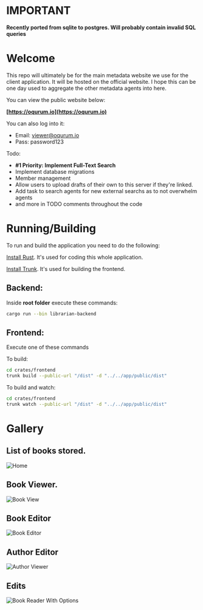 # IMPORTANT
**Recently ported from sqlite to postgres. Will probably contain invalid SQL queries**


# Welcome
This repo will ultimately be for the main metadata website we use for the client application. It will be hosted on the official website. I hope this can be one day used to aggregate the other metadata agents into here.


You can view the public website below:

**[https://oqurum.io](https://oqurum.io)**

You can also log into it:
 - Email: viewer@oqurum.io
 - Pass: password123


Todo:
 - **#1 Priority: Implement Full-Text Search**
 - Implement database migrations
 - Member management
 - Allow users to upload drafts of their own to this server if they're linked.
 - Add task to search agents for new external searchs as to not overwhelm agents
 - and more in TODO comments throughout the code


# Running/Building

To run and build the application you need to do the following:

[Install Rust](https://www.rust-lang.org/). It's used for coding this whole application.

[Install Trunk](https://trunkrs.dev/#install). It's used for building the frontend.

## Backend:
Inside **root folder** execute these commands:
```bash
cargo run --bin librarian-backend
```

## Frontend:
Execute one of these commands

To build:
```bash
cd crates/frontend
trunk build --public-url "/dist" -d "../../app/public/dist"
```

To build and watch:
```bash
cd crates/frontend
trunk watch --public-url "/dist" -d "../../app/public/dist"
```


# Gallery

## List of books stored.
![Home](https://i.thick.at/NotableNewRadicals898.png)

## Book Viewer.
![Book View](https://i.thick.at/UbiquitarianBoston040.png)

## Book Editor
![Book Editor](https://i.thick.at/PhanerogamousKatherine428.png)

## Author Editor
![Author Viewer](https://i.thick.at/GoodTemperedDrangsal928.png)

## Edits
![Book Reader With Options](https://i.thick.at/ButyraceousMantaRay091.png)